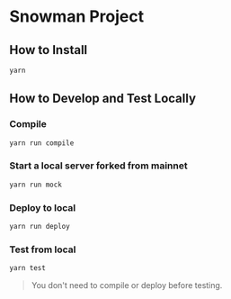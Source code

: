 # Snowman Project

## How to Install

```sh
yarn
```

## How to Develop and Test Locally

### Compile

```sh
yarn run compile
```

### Start a local server forked from mainnet

```sh
yarn run mock
```

### Deploy to local

```sh
yarn run deploy
```

### Test from local

```sh
yarn test
```

> You don't need to compile or deploy before testing.

